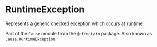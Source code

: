# RuntimeException

Represents a generic checked exception which occurs at runtime.

Part of the `Cause` module from the `@effect/io` package. Also known as `Cause.RuntimeException`.
